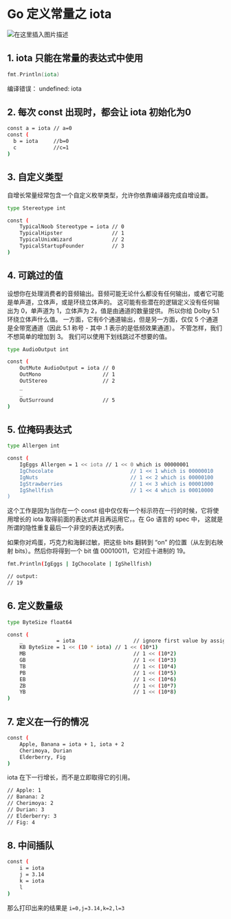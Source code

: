 #  Go 定义常量之 iota

![在这里插入图片描述](https://img-blog.csdnimg.cn/78a4f204562241f1b716f5b67894676b.png)


## 1. iota 只能在常量的表达式中使用

```go
fmt.Println(iota) 
```

编译错误： undefined: iota

 

## 2. 每次 const 出现时，都会让 iota 初始化为0

```bash
const a = iota // a=0
const (
  b = iota     //b=0
  c            //c=1
)
```

 

## 3. 自定义类型

自增长常量经常包含一个自定义枚举类型，允许你依靠编译器完成自增设置。

```bash
type Stereotype int

const (
    TypicalNoob Stereotype = iota // 0
    TypicalHipster                // 1
    TypicalUnixWizard             // 2
    TypicalStartupFounder         // 3
)
```

 

## 4. 可跳过的值

设想你在处理消费者的音频输出。音频可能无论什么都没有任何输出，或者它可能是单声道，立体声，或是环绕立体声的。
这可能有些潜在的逻辑定义没有任何输出为 0，单声道为 1，立体声为 2，值是由通道的数量提供。
所以你给 Dolby 5.1 环绕立体声什么值。
一方面，它有6个通道输出，但是另一方面，仅仅 5 个通道是全带宽通道（因此 5.1 称号 - 其中 .1 表示的是低频效果通道）。
不管怎样，我们不想简单的增加到 3。
我们可以使用下划线跳过不想要的值。

```bash
type AudioOutput int

const (
    OutMute AudioOutput = iota // 0
    OutMono                    // 1
    OutStereo                  // 2
    _
    _
    OutSurround                // 5
)
```

 

## 5. 位掩码表达式

```bash
type Allergen int

const (
    IgEggs Allergen = 1 << iota // 1 << 0 which is 00000001
    IgChocolate                         // 1 << 1 which is 00000010
    IgNuts                              // 1 << 2 which is 00000100
    IgStrawberries                      // 1 << 3 which is 00001000
    IgShellfish                         // 1 << 4 which is 00010000
)
```

这个工作是因为当你在一个 const 组中仅仅有一个标示符在一行的时候，它将使用增长的 iota 取得前面的表达式并且再运用它，。在 Go 语言的 spec 中， 这就是所谓的隐性重复最后一个非空的表达式列表。

如果你对鸡蛋，巧克力和海鲜过敏，把这些 bits 翻转到 “on” 的位置（从左到右映射 bits）。然后你将得到一个 bit 值 00010011，它对应十进制的 19。

```bash
fmt.Println(IgEggs | IgChocolate | IgShellfish)

// output:
// 19
```

 

## 6. 定义数量级

```bash
type ByteSize float64

const (
    _           = iota                   // ignore first value by assigning to blank identifier
    KB ByteSize = 1 << (10 * iota) // 1 << (10*1)
    MB                                   // 1 << (10*2)
    GB                                   // 1 << (10*3)
    TB                                   // 1 << (10*4)
    PB                                   // 1 << (10*5)
    EB                                   // 1 << (10*6)
    ZB                                   // 1 << (10*7)
    YB                                   // 1 << (10*8)
)
```

 

## 7. 定义在一行的情况

```bash
const (
    Apple, Banana = iota + 1, iota + 2
    Cherimoya, Durian
    Elderberry, Fig
)
```

iota 在下一行增长，而不是立即取得它的引用。

```bash
// Apple: 1
// Banana: 2
// Cherimoya: 2
// Durian: 3
// Elderberry: 3
// Fig: 4
```

 

## 8. 中间插队

```bash
const (
    i = iota
    j = 3.14
    k = iota
    l
)
```

那么打印出来的结果是 `i=0,j=3.14,k=2,l=3`
